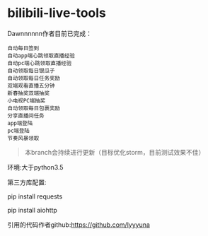 # bilibili-live-tools

 Dawnnnnnn作者目前已完成：

    自动每日签到
    自动app端心跳领取直播经验
    自动pc端心跳领取直播经验
    自动领取每日银瓜子
    自动领取每日任务奖励
    双端观看直播五分钟
    新春抽奖双端抽奖
    小电视PC端抽奖
    自动领取每日包裹奖励
    分享直播间任务
    app端登陆
    pc端登陆
    节奏风暴领取

> 本branch会持续进行更新（目标优化storm，目前测试效果不佳）

环境:大于python3.5

第三方库配置:

pip install requests

pip install aiohttp


引用的代码作者github:https://github.com/lyyyuna






